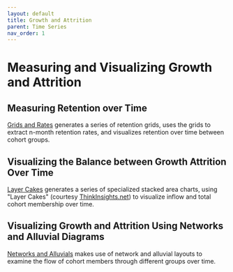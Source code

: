```yaml
---
layout: default
title: Growth and Attrition
parent: Time Series
nav_order: 1
---
```


# Measuring and Visualizing Growth and Attrition 

## Measuring Retention over Time

[Grids and Rates](https://github.com/AMNakamura/miscellanea/blob/master/time_series/Retention1_GridsPlusRates.md) generates a series of retention grids, uses the grids to extract n-month retention rates, and visualizes retention over time between cohort groups.


## Visualizing the Balance between Growth Attrition Over Time  

[Layer Cakes](https://github.com/AMNakamura/miscellanea/blob/master/time_series/Retention2_LayerCakes.md) generates a series of specialized stacked area charts, using "Layer Cakes" (courtesy [ThinkInsights.net](https://thinkinsights.net/digital/cohort-analysis-using-layer-cake-graphs-with-r/)) to visualize inflow and total cohort membership over time.

## Visualizing Growth and Attrition Using Networks and Alluvial Diagrams

[Networks and Alluvials](https://github.com/AMNakamura/miscellanea/blob/master/time_series/Retention3_Sankey.md) makes use of network and alluvial layouts to examine the flow of cohort members through different groups over time. 

